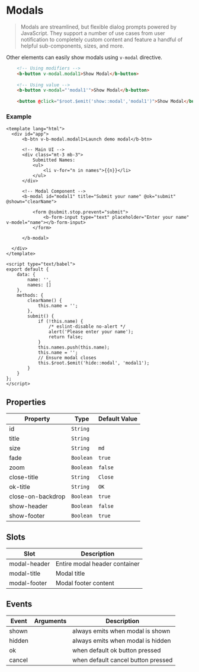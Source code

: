 # Modals

>  Modals are streamlined, but flexible dialog prompts powered by JavaScript.
  They support a number of use cases from user notification to completely custom content and feature
  a handful of helpful sub-components, sizes, and more.

Other elements can easily show modals using `v-modal` directive.

```html
    <!-- Using modifiers --> 
    <b-button v-modal.modal1>Show Modal</b-button>
    
    <!-- Using value --> 
    <b-button v-modal="'modal1'">Show Modal</b-button>
    
    <button @click="$root.$emit('show::modal','modal1')">Show Modal</button>
```

### Example ###
```vue
<template lang="html">
  <div id="app">
      <b-btn v-b-modal.modal1>Launch demo modal</b-btn>
  
      <!-- Main UI -->
      <div class="mt-3 mb-3">
          Submitted Names:
          <ul>
              <li v-for="n in names">{{n}}</li>
          </ul>
      </div>
  
      <!-- Modal Component -->
      <b-modal id="modal1" title="Submit your name" @ok="submit" @shown="clearName">
  
          <form @submit.stop.prevent="submit">
              <b-form-input type="text" placeholder="Enter your name" v-model="name"></b-form-input>
          </form>
  
      </b-modal>
  
  </div>
</template>

<script type="text/babel">
export default {
    data: {
        name: '',
        names: []
    },
    methods: {
        clearName() {
            this.name = '';
        },
        submit() {
            if (!this.name) {
                /* eslint-disable no-alert */
                alert('Please enter your name');
                return false;
            }
            this.names.push(this.name);
            this.name = '';
            // Ensure modal closes
            this.$root.$emit('hide::modal', 'modal1');
        }
    }
};
</script>
```

## Properties
Property        | Type          | Default Value
--------------- | ------------- | ------------
id              | `String`      | 
title           | `String`      | 
size            | `String`      | `md`
fade            | `Boolean`     | `true`
zoom            | `Boolean`     | `false`
close-title     | `String`      | `Close`
ok-title        | `String`      | `OK`
close-on-backdrop| `Boolean`    | `true`
show-header     | `Boolean`     | `false`
show-footer     | `Boolean`     | `true`

## Slots
Slot            | Description
--------------- | -------------
modal-header    | Entire modal header container
modal-title     | Modal title
modal-footer    | Modal footer content

## Events
Event           | Arguments     | Description
--------------- | ------------- | ------------
shown           |               | always emits when modal is shown
hidden          |               | always emits when modal is hidden
ok              |               | when default ok button pressed
cancel          |               | when default cancel button pressed 